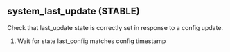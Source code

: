 
## system_last_update (STABLE)

Check that last_update state is correctly set in response to a config update.

1. Wait for state last_config matches config timestamp

